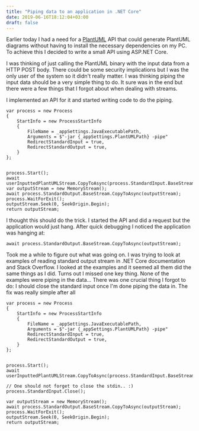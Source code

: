 ```yaml
---
title: "Piping data to an application in .NET Core"
date: 2019-06-16T18:12:04+03:00
draft: false
---
```


Earlier today I had a need for a [PlantUML](http://plantuml.com/) API that could generate PlantUML
diagrams without having to install the necessary dependencies on my PC. To achieve this I decided
to write a small API using ASP.NET Core.

I was thinking of just calling the PlantUML binary with the input data from a HTTP POST body. There
could be some security implications but I was the only user of the system so it didn't really matter.
I was thinking piping the input data should be a very simple thing to do. It sure was in the end but
there were a few things that I forgot about when dealing with streams.

I implemented an API for it and started writing code to do the piping.

```Csharp
var process = new Process
{
    StartInfo = new ProcessStartInfo
    {
        FileName = _appSettings.JavaExecutablePath,
        Arguments = $"-jar {_appSettings.PlantUMLPath} -pipe"
        RedirectStandardInput = true,
        RedirectStandardOutput = true,
    }
};


process.Start();
await userInputtedPlantUMLStream.CopyToAsync(process.StandardInput.BaseStream);
var outputStream = new MemoryStream();
await process.StandardOutput.BaseStream.CopyToAsync(outputStream);
process.WaitForExit();
outputStream.Seek(0, SeekOrigin.Begin);
return outputStream;
```

I thought this should do the trick. I started the API and did a request but the application would just hang.
After quick debugging I noticed the application was hanging at:

```Csharp
await process.StandardOutput.BaseStream.CopyToAsync(outputStream);
```

Took me a while to figure out what was going on. I was trying to look at examples of reading standard output stream
in .NET Core documentation and Stack Overflow. I looked at the examples and it seemed all them did the same things as
I did. Turns out I missed one key thing. None of the examples were piping in the data... There was one crucial thing
I forgot to do: I should close the standard input once I'm done piping the data in. The fix was really simple after all

```Csharp
var process = new Process
{
    StartInfo = new ProcessStartInfo
    {
        FileName = _appSettings.JavaExecutablePath,
        Arguments = $"-jar {_appSettings.PlantUMLPath} -pipe"
        RedirectStandardInput = true,
        RedirectStandardOutput = true,
    }
};


process.Start();
await userInputtedPlantUMLStream.CopyToAsync(process.StandardInput.BaseStream);

// One should not forget to close the stdin.. :)
process.StandardInput.Close();

var outputStream = new MemoryStream();
await process.StandardOutput.BaseStream.CopyToAsync(outputStream);
process.WaitForExit();
outputStream.Seek(0, SeekOrigin.Begin);
return outputStream;
```
